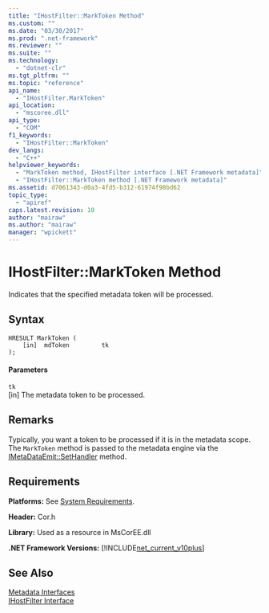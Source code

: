 ```yaml
---
title: "IHostFilter::MarkToken Method"
ms.custom: ""
ms.date: "03/30/2017"
ms.prod: ".net-framework"
ms.reviewer: ""
ms.suite: ""
ms.technology: 
  - "dotnet-clr"
ms.tgt_pltfrm: ""
ms.topic: "reference"
api_name: 
  - "IHostFilter.MarkToken"
api_location: 
  - "mscoree.dll"
api_type: 
  - "COM"
f1_keywords: 
  - "IHostFilter::MarkToken"
dev_langs: 
  - "C++"
helpviewer_keywords: 
  - "MarkToken method, IHostFilter interface [.NET Framework metadata]"
  - "IHostFilter::MarkToken method [.NET Framework metadata]"
ms.assetid: d7061343-d0a3-4fd5-b312-61974f98bd62
topic_type: 
  - "apiref"
caps.latest.revision: 10
author: "mairaw"
ms.author: "mairaw"
manager: "wpickett"
---
```

# IHostFilter::MarkToken Method
Indicates that the specified metadata token will be processed.  
  
## Syntax  
  
```  
HRESULT MarkToken (  
    [in]  mdToken         tk  
);  
```  
  
#### Parameters  
 `tk`  
 [in] The metadata token to be processed.  
  
## Remarks  
 Typically, you want a token to be processed if it is in the metadata scope. The `MarkToken` method is passed to the metadata engine via the [IMetaDataEmit::SetHandler](../../../../docs/framework/unmanaged-api/metadata/imetadataemit-sethandler-method.md) method.  
  
## Requirements  
 **Platforms:** See [System Requirements](../../../../docs/framework/get-started/system-requirements.md).  
  
 **Header:** Cor.h  
  
 **Library:** Used as a resource in MsCorEE.dll  
  
 **.NET Framework Versions:** [!INCLUDE[net_current_v10plus](../../../../includes/net-current-v10plus-md.md)]  
  
## See Also  
 [Metadata Interfaces](../../../../docs/framework/unmanaged-api/metadata/metadata-interfaces.md)   
 [IHostFilter Interface](../../../../docs/framework/unmanaged-api/metadata/ihostfilter-interface.md)

